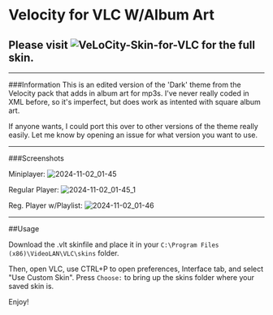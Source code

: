 # Velocity for VLC W/Album Art

## Please visit ![VeLoCity-Skin-for-VLC](https://github.com/dmtiir/VeLoCity-Skin-for-VLC) for the full skin.

<hr>
###Information
This is an edited version of the 'Dark' theme from the Velocity pack that adds in album art for mp3s.
I've never really coded in XML before, so it's imperfect, but does work as intented with square album art.

If anyone wants, I could port this over to other versions of the theme really easily. Let me know by opening an issue for what version you want to use.

<hr>
###Screenshots 

Miniplayer:
![2024-11-02_01-45](https://github.com/user-attachments/assets/8e351009-207e-47c4-930f-4e031a1c1144)

Regular Player:
![2024-11-02_01-45_1](https://github.com/user-attachments/assets/3b1f67dc-30ff-4597-bdf0-17e2ee5cd5cc)

Reg. Player w/Playlist:
![2024-11-02_01-46](https://github.com/user-attachments/assets/28e3f349-b391-475c-84a4-60e06c1c32cf)

<hr>
##Usage

Download the .vlt skinfile and place it in your `C:\Program Files (x86)\VideoLAN\VLC\skins` folder.

Then, open VLC, use CTRL+P to open preferences, Interface tab, and select "Use Custom Skin". Press `Choose:` to bring up the skins folder where your saved skin is.

Enjoy!
